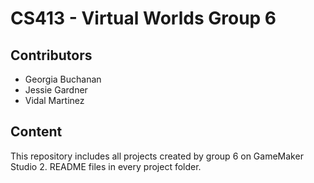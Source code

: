 # CS413 - Virtual Worlds Group 6
## Contributors
* Georgia Buchanan
* Jessie Gardner
* Vidal Martinez
## Content
This repository includes all projects created by group 6 on GameMaker Studio 2. README files in every project folder. 
